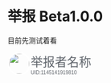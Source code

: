 <meta name="referrer" content="no-referrer" />
<style type="text/css" media="screen">
.round_icon
  {
  width: 40px;
  height: 40px;
  display: flex;
  border: 3px solid white;
  border-radius: 50%;
  align-items: center;
  justify-content: center;
  overflow: hidden;
}
  
  .解决间隙{
    line-height:1.5;
    margin:-0.25em 0;
  }
</style>


# 举报 Beta1.0.0

目前先测试着看

<div style="float:left;">
<img src="https://i2.hdslb.com/bfs/face/7899638a48e4b906a5e435552c02548fc31b3318.jpg" class="round_icon"  alt="">
</div>
  <div class="解决间隙">
    <font size="5" face="arial" color="#61666D" Style="">举报者名称</font><br>
    <font size="1" face="arial" color="#61666D" Style="">UID:1145141919810</font>
  </div>

      





